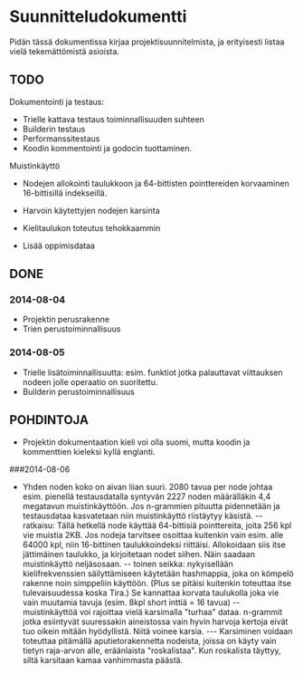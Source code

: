 # Suunnitteludokumentti

Pidän tässä dokumentissa kirjaa projektisuunnitelmista, ja erityisesti listaa
vielä tekemättömistä asioista.

## TODO

Dokumentointi ja testaus:
- Trielle kattava testaus toiminnallisuuden suhteen
- Builderin testaus
- Performanssitestaus
- Koodin kommentointi ja godocin tuottaminen.

Muistinkäyttö
- Nodejen allokointi taulukkoon ja 64-bittisten pointtereiden korvaaminen 16-bittisillä indekseillä.
- Harvoin käytettyjen nodejen karsinta
- Kielitaulukon toteutus tehokkaammin

- Lisää oppimisdataa

## DONE

### 2014-08-04
- Projektin perusrakenne 
- Trien perustoiminnallisuus

### 2014-08-05

- Trielle lisätoiminnallisuutta: esim. funktiot jotka palauttavat viittauksen nodeen
jolle operaatio on suoritettu.
- Builderin perustoiminnallisuus

## POHDINTOJA

- Projektin dokumentaation kieli voi olla suomi, mutta koodin ja kommenttien kieleksi
kyllä englanti.

###2014-08-06

- Yhden noden koko on aivan liian suuri. 2080 tavua per node johtaa esim. pienellä testausdatalla syntyvän 2227 noden määrälläkin 4,4 megatavun muistinkäyttöön. Jos n-grammien pituutta pidennetään ja testausdataa kasvatetaan niin muistinkäyttö riistäytyy käsistä.
-- ratkaisu: Tällä hetkellä node käyttää 64-bittisiä pointtereita, joita 256 kpl vie muistia 2KB. Jos nodeja tarvitsee osoittaa kuitenkin vain esim. alle 64000 kpl, niin 16-bittinen taulukkoindeksi riittäisi. Allokoidaan siis itse jättimäinen taulukko, ja kirjoitetaan nodet siihen. Näin saadaan muistinkäyttö neljäsosaan.
-- toinen seikka: nykyisellään kielifrekvenssien säilyttämiseen käytetään hashmappia, joka on kömpelö rakenne noin simppeliin käyttöön. (Plus se pitäisi kuitenkin toteuttaa itse tulevaisuudessa koska Tira.) Se kannattaa korvata taulukolla joka vie vain muutamia tavuja (esim. 8kpl short inttiä = 16 tavua)
-- muistinkäyttöä voi rajoittaa vielä karsimalla "turhaa" dataa. n-grammit jotka esiintyvät suuressakin aineistossa vain hyvin harvoja kertoja eivät tuo oikein mitään hyödyllistä. Niitä voinee karsia.
--- Karsiminen voidaan toteuttaa pitämällä aputietorakennetta nodeista, joissa on käyty vain tietyn raja-arvon alle, eräänlaista "roskalistaa". Kun roskalista täyttyy, siltä karsitaan kamaa vanhimmasta päästä.